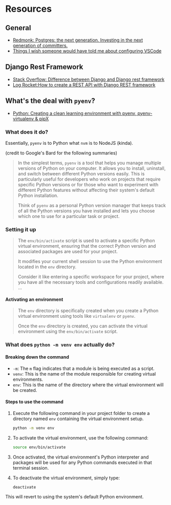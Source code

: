 # Resources

## General

- [Redmonk: Postgres: the next generation. Investing in the next generation of committers.](https://redmonk.com/jgovernor/2023/10/10/postgres-the-next-generation-investing-in-the-next-generation-of-committers/)
- [Things I wish someone would have told me about configuring VSCode](https://www.bryanbraun.com/2023/08/10/things-i-wish-someone-would-have-told-me-about-configuring-vscode/)

## Django Rest Framework

- [Stack Overflow: Difference between Django and Django rest framework](https://stackoverflow.com/a/68113903)
- [Log Rocket:How to create a REST API with Django REST framework](https://blog.logrocket.com/django-rest-framework-create-api/)

## What's the deal with `pyenv`?

- [Python: Creating a clean learning environment with pyenv, pyenv-virtualenv & pipX](https://towardsdatascience.com/python-how-to-create-a-clean-learning-environment-with-pyenv-pyenv-virtualenv-pipx-ed17fbd9b790)

### What does it do?

Essentially, `pyenv` is to Python what `nvm` is to NodeJS (kinda).

(credit to Google's Bard for the following summaries)

> In the simplest terms, `pyenv` is a tool that helps you manage multiple versions of Python on your computer. It allows you to install, uninstall, and switch between different Python versions easily. This is particularly useful for developers who work on projects that require specific Python versions or for those who want to experiment with different Python features without affecting their system's default Python installation.
>
> Think of `pyenv` as a personal Python version manager that keeps track of all the Python versions you have installed and lets you choose which one to use for a particular task or project.

### Setting it up

> The `env/bin/activate` script is used to activate a specific Python virtual environment, ensuring that the correct Python version and associated packages are used for your project.
>
> It modifies your current shell session to use the Python environment located in the `env` directory.
>
> Consider it like entering a specific workspace for your project, where you have all the necessary tools and configurations readily available.
> ...

#### Activating an environment

> The `env` directory is specifically created when you create a Python virtual environment using tools like `virtualenv` or `pyenv`.
>
> Once the `env` directory is created, you can activate the virtual environment using the `env/bin/activate` script.

### What does `python -m venv env` actually do?

#### Breaking down the command

- `-m`: The `m` flag indicates that a module is being executed as a script.
- `venv`: This is the name of the module responsible for creating virtual environments.
- `env`: This is the name of the directory where the virtual environment will be created.

#### Steps to use the command

1. Execute the following command in your project folder to create a directory named `env` containing the virtual environment setup.

    ```bash
    python -m venv env
    ```

2. To activate the virtual environment, use the following command:

    ```bash
    source env/bin/activate
    ```

3. Once activated, the virtual environment's Python interpreter and packages will be used for any Python commands executed in that terminal session.
4. To deactivate the virtual environment, simply type:

    ```bash
    deactivate
    ```

This will revert to using the system's default Python environment.
